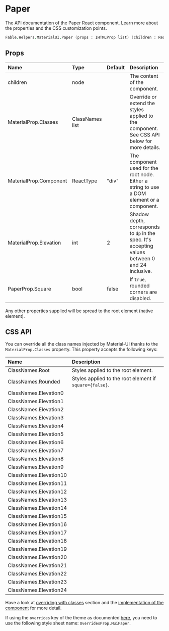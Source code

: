 # Paper

<p class="description">The API documentation of the Paper React component. Learn more about the properties and the CSS customization points.</p>

```fsharp
Fable.Helpers.MaterialUI.Paper (props : IHTMLProp list) (children : ReactElement list) : ReactElement
```



## Props

| Name | Type | Default | Description |
|:-----|:-----|:--------|:------------|
| <span class="prop-name">children</span> | <span class="prop-type">node</span> |   | The content of the component. |
| <span class="prop-name">MaterialProp.Classes</span> | <span class="prop-type">ClassNames list</span> |   | Override or extend the styles applied to the component.  See CSS API below for more details.  |
| <span class="prop-name">MaterialProp.Component</span> | <span class="prop-type">ReactType</span> | <span class="prop-default">"div"</span> | The component used for the root node. Either a string to use a DOM element or a component. |
| <span class="prop-name">MaterialProp.Elevation</span> | <span class="prop-type">int</span> | <span class="prop-default">2</span> | Shadow depth, corresponds to `dp` in the spec. It's accepting values between 0 and 24 inclusive. |
| <span class="prop-name">PaperProp.Square</span> | <span class="prop-type">bool</span> | <span class="prop-default">false</span> | If `true`, rounded corners are disabled. |

Any other properties supplied will be spread to the root element (native element).

## CSS API

You can override all the class names injected by Material-UI thanks to the `MaterialProp.Classes` property.
This property accepts the following keys:


| Name | Description |
|:-----|:------------|
| <span class="prop-name">ClassNames.Root</span> | Styles applied to the root element.
| <span class="prop-name">ClassNames.Rounded</span> | Styles applied to the root element if `square={false}`.
| <span class="prop-name">ClassNames.Elevation0</span> | 
| <span class="prop-name">ClassNames.Elevation1</span> | 
| <span class="prop-name">ClassNames.Elevation2</span> | 
| <span class="prop-name">ClassNames.Elevation3</span> | 
| <span class="prop-name">ClassNames.Elevation4</span> | 
| <span class="prop-name">ClassNames.Elevation5</span> | 
| <span class="prop-name">ClassNames.Elevation6</span> | 
| <span class="prop-name">ClassNames.Elevation7</span> | 
| <span class="prop-name">ClassNames.Elevation8</span> | 
| <span class="prop-name">ClassNames.Elevation9</span> | 
| <span class="prop-name">ClassNames.Elevation10</span> | 
| <span class="prop-name">ClassNames.Elevation11</span> | 
| <span class="prop-name">ClassNames.Elevation12</span> | 
| <span class="prop-name">ClassNames.Elevation13</span> | 
| <span class="prop-name">ClassNames.Elevation14</span> | 
| <span class="prop-name">ClassNames.Elevation15</span> | 
| <span class="prop-name">ClassNames.Elevation16</span> | 
| <span class="prop-name">ClassNames.Elevation17</span> | 
| <span class="prop-name">ClassNames.Elevation18</span> | 
| <span class="prop-name">ClassNames.Elevation19</span> | 
| <span class="prop-name">ClassNames.Elevation20</span> | 
| <span class="prop-name">ClassNames.Elevation21</span> | 
| <span class="prop-name">ClassNames.Elevation22</span> | 
| <span class="prop-name">ClassNames.Elevation23</span> | 
| <span class="prop-name">ClassNames.Elevation24</span> | 

Have a look at [overriding with classes](#/customization/overrides) section
and the [implementation of the component](https://github.com/mui-org/material-ui/tree/master/packages/material-ui/src/Paper/Paper.js)
for more detail.

If using the `overrides` key of the theme as documented
[here](#/customization/themes),
you need to use the following style sheet name: `OverridesProp.MuiPaper`.

<!--## Demos-->

<!--- [Autocomplete](/demos/autocomplete/)-->
<!--- [Cards](/demos/cards/)-->
<!--- [Paper](/demos/paper/)-->

